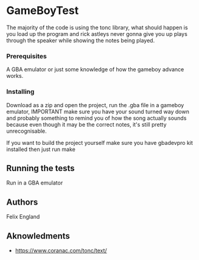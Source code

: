 # GameBoyTest

The majority of the code is using the tonc library, what should happen is you load up the program and rick astleys never gonna give you up plays through the speaker while showing the notes being played.

### Prerequisites

A GBA emulator or just some knowledge of how the gameboy advance works.

### Installing

Download as a zip and open the project, run the .gba file in a gameboy emulator, IMPORTANT make sure you have your sound turned way down and probably something to remind you of how the song actually sounds because even though it may be the correct notes, it's still pretty unrecognisable.

If you want to build the project yourself make sure you have gbadevpro kit installed then just run make

## Running the tests

Run in a GBA emulator

## Authors

Felix England

## Aknowledments
* https://www.coranac.com/tonc/text/
